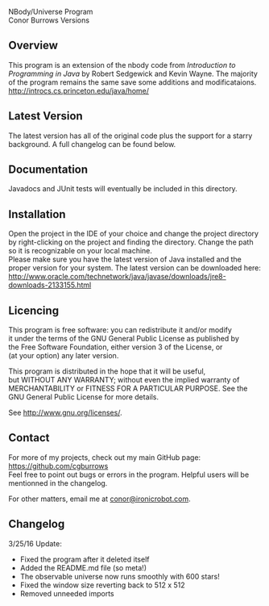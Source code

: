 NBody/Universe Program  
Conor Burrows Versions

Overview
--------
This program is an extension of the nbody code from *Introduction to Programming in Java* by Robert Sedgewick and Kevin Wayne. The majority of the program remains the same save some additions and modificataions.  
http://introcs.cs.princeton.edu/java/home/

Latest Version
--------------
The latest version has all of the original code plus the support for a starry background. A full changelog can be found below.

Documentation
-------------
Javadocs and JUnit tests will eventually be included in this directory.

Installation
------------
Open the project in the IDE of your choice and change the project directory by right-clicking on the project and finding the directory. Change the path so it is recognizable on your local machine.  
Please make sure you have the latest version of Java installed and the proper version for your system. The latest version can be downloaded here:  
http://www.oracle.com/technetwork/java/javase/downloads/jre8-downloads-2133155.html

Licencing
---------
This program is free software: you can redistribute it and/or modify  
it under the terms of the GNU General Public License as published by  
the Free Software Foundation, either version 3 of the License, or  
(at your option) any later version.

This program is distributed in the hope that it will be useful,  
but WITHOUT ANY WARRANTY; without even the implied warranty of  
MERCHANTABILITY or FITNESS FOR A PARTICULAR PURPOSE.  See the  
GNU General Public License for more details.  

See http://www.gnu.org/licenses/.

Contact
-------
For more of my projects, check out my main GitHub page: https://github.com/cgburrows  
Feel free to point out bugs or errors in the program. Helpful users will be mentionned in the changelog.

For other matters, email me at conor@ironicrobot.com.

Changelog
---------
3/25/16 Update:  
* Fixed the program after it deleted itself
* Added the README.md file (so meta!)
* The observable universe now runs smoothly with 600 stars!
* Fixed the window size reverting back to 512 x 512
* Removed unneeded imports
